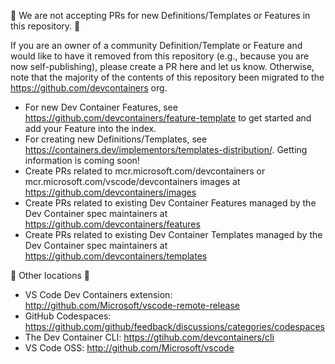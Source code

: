 🚨 We are not accepting PRs for new Definitions/Templates or Features in this repository. 🚨

If you are an owner of a community Definition/Template or Feature and would like to have it removed from this repository (e.g., because you are now self-publishing), please create a PR here and let us know. Otherwise, note that the majority of the contents of this repository been migrated to the https://github.com/devcontainers org.  

* For new Dev Container Features, see https://github.com/devcontainers/feature-template to get started and add your Feature into the index.
* For creating new Definitions/Templates, see https://containers.dev/implementors/templates-distribution/. Getting information is coming soon!
* Create PRs related to mcr.microsoft.com/devcontainers or mcr.microsoft.com/vscode/devcontainers images at https://github.com/devcontainers/images
* Create PRs related to existing Dev Container Features managed by the Dev Container spec maintainers at https://github.com/devcontainers/features
* Create PRs related to existing Dev Container Templates managed by the Dev Container spec maintainers at https://github.com/devcontainers/templates

🚨 Other locations 🚨
 - VS Code Dev Containers extension: http://github.com/Microsoft/vscode-remote-release 
 - GitHub Codespaces: https://github.com/github/feedback/discussions/categories/codespaces
 - The Dev Container CLI: https://gtihub.com/devcontainers/cli
 - VS Code OSS: http://github.com/Microsoft/vscode
